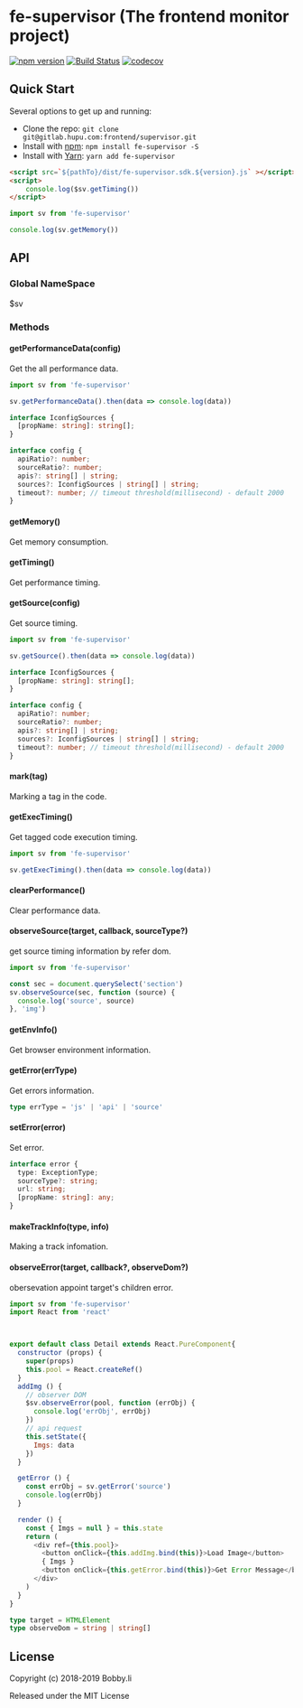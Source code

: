 # fe-supervisor (The frontend monitor project)

[![npm version](https://badge.fury.io/js/fe-supervisor.svg)](https://badge.fury.io/js/fe-supervisor)
[![Build Status](https://travis-ci.com/BobbyLH/fe-supervisor.svg?branch=master)](https://travis-ci.com/BobbyLH/fe-supervisor)
[![codecov](https://codecov.io/gh/BobbyLH/fe-supervisor/branch/master/graph/badge.svg)](https://codecov.io/gh/BobbyLH/fe-supervisor)

## Quick Start

Several options to get up and running:

* Clone the repo: `git clone git@gitlab.hupu.com:frontend/supervisor.git`
* Install with [npm](https://www.npmjs.com/package/roarjs): `npm install fe-supervisor -S`
* Install with [Yarn](https://yarnpkg.com/en/package/roarjs): `yarn add fe-supervisor`


```html
<script src=`${pathTo}/dist/fe-supervisor.sdk.${version}.js` ></script>
<script>
    console.log($sv.getTiming())
</script>
```

```javascript
import sv from 'fe-supervisor'

console.log(sv.getMemory())
```


## API

### Global NameSpace
$sv

### Methods
#### getPerformanceData(config)
Get the all performance data.
```javascript
import sv from 'fe-supervisor'

sv.getPerformanceData().then(data => console.log(data))
```
```typescript
interface IconfigSources {
  [propName: string]: string[];
}

interface config {
  apiRatio?: number;
  sourceRatio?: number;
  apis?: string[] | string;
  sources?: IconfigSources | string[] | string;
  timeout?: number; // timeout threshold(millisecond) - default 2000
}
```

#### getMemory()
Get memory consumption.

#### getTiming()
Get performance timing.

#### getSource(config)
Get source timing.
```javascript
import sv from 'fe-supervisor'

sv.getSource().then(data => console.log(data))
```
```typescript
interface IconfigSources {
  [propName: string]: string[];
}

interface config {
  apiRatio?: number;
  sourceRatio?: number;
  apis?: string[] | string;
  sources?: IconfigSources | string[] | string;
  timeout?: number; // timeout threshold(millisecond) - default 2000
}
```

#### mark(tag)
Marking a tag in the code.

#### getExecTiming()
Get tagged code execution timing.
```javascript
import sv from 'fe-supervisor'

sv.getExecTiming().then(data => console.log(data))
```

#### clearPerformance()
Clear performance data.

#### observeSource(target, callback, sourceType?)
get source timing information by refer dom.
```javascript
import sv from 'fe-supervisor'

const sec = document.querySelect('section')
sv.observeSource(sec, function (source) {
  console.log('source', source)
}, 'img')
```

#### getEnvInfo()
Get browser environment information.

#### getError(errType)
Get errors information.
```typescript
type errType = 'js' | 'api' | 'source'
```

#### setError(error)
Set error.
```typescript
interface error {
  type: ExceptionType;
  sourceType?: string;
  url: string;
  [propName: string]: any;
}
```
#### makeTrackInfo(type, info)
Making a track infomation.

#### observeError(target, callback?, observeDom?)
obersevation appoint target's children error.
```javascript
import sv from 'fe-supervisor'
import React from 'react'



export default class Detail extends React.PureComponent{
  constructor (props) {
    super(props)
    this.pool = React.createRef()
  }
  addImg () {
    // observer DOM
    $sv.observeError(pool, function (errObj) {
      console.log('errObj', errObj)
    })
    // api request
    this.setState({
      Imgs: data
    })
  }

  getError () {
    const errObj = sv.getError('source')
    console.log(errObj)
  }

  render () {
    const { Imgs = null } = this.state
    return (
      <div ref={this.pool}>
        <button onClick={this.addImg.bind(this)}>Load Image</button>
        { Imgs }
        <button onClick={this.getError.bind(this)}>Get Error Message</button>
      </div>
    )
  }
}
```
```typescript
type target = HTMLElement
type observeDom = string | string[]
```


## License

Copyright (c) 2018-2019 Bobby.li

Released under the MIT License